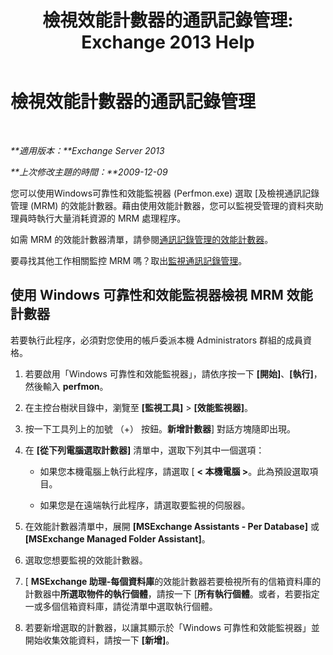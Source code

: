 ﻿---
title: '檢視效能計數器的通訊記錄管理: Exchange 2013 Help'
TOCTitle: 檢視效能計數器的通訊記錄管理
ms:assetid: ec374d31-2797-4f8b-8c96-3839d01a662c
ms:mtpsurl: https://technet.microsoft.com/zh-tw/library/Bb397227(v=EXCHG.150)
ms:contentKeyID: 51409255
ms.date: 05/21/2018
mtps_version: v=EXCHG.150
ms.translationtype: MT
---

# 檢視效能計數器的通訊記錄管理

 

_**適用版本：**Exchange Server 2013_

_**上次修改主題的時間：**2009-12-09_

您可以使用Windows可靠性和效能監視器 (Perfmon.exe) 選取 \[及檢視通訊記錄管理 (MRM) 的效能計數器。藉由使用效能計數器，您可以監視受管理的資料夾助理員時執行大量消耗資源的 MRM 處理程序。

如需 MRM 的效能計數器清單，請參閱[通訊記錄管理的效能計數器](performance-counters-for-messaging-records-management-exchange-2013-help.md)。

要尋找其他工作相關監控 MRM 嗎？取出[監視通訊記錄管理](monitoring-messaging-records-management-exchange-2013-help.md)。

## 使用 Windows 可靠性和效能監視器檢視 MRM 效能計數器

若要執行此程序，必須對您使用的帳戶委派本機 Administrators 群組的成員資格。

1.  若要啟用「Windows 可靠性和效能監視器」，請依序按一下 **\[開始\]**、**\[執行\]**，然後輸入 **perfmon**。

2.  在主控台樹狀目錄中，瀏覽至 **\[監視工具\]** \> **\[效能監視器\]**。

3.  按一下工具列上的加號 （+） 按鈕。**新增計數器**\] 對話方塊隨即出現。

4.  在 **\[從下列電腦選取計數器\]** 清單中，選取下列其中一個選項：
    
      - 如果您本機電腦上執行此程序，請選取 \[ **\< 本機電腦 \>**。此為預設選取項目。
    
      - 如果您是在遠端執行此程序，請選取要監視的伺服器。

5.  在效能計數器清單中，展開 **\[MSExchange Assistants - Per Database\]** 或 **\[MSExchange Managed Folder Assistant\]**。

6.  選取您想要監視的效能計數器。

7.  \[ **MSExchange 助理-每個資料庫**的效能計數器若要檢視所有的信箱資料庫的計數器中**所選取物件的執行個體**，請按一下 \[**所有執行個體**。或者，若要指定一或多個信箱資料庫，請從清單中選取執行個體。

8.  若要新增選取的計數器，以讓其顯示於「Windows 可靠性和效能監視器」並開始收集效能資料，請按一下 **\[新增\]**。

